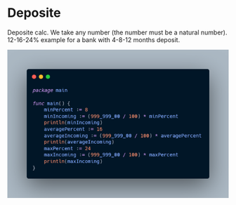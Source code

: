 # Deposite
Deposite calc. We take any number (the number must be a natural number). 12-16-24% example for a bank with 4-8-12 months deposit.

![alt text](https://github.com/surf884/Deposite/blob/main/carbon.png)
